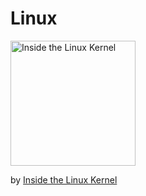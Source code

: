 # Linux 


<img src="https://i.imgur.com/uCcrazX.jpg" alt="Inside the Linux Kernel" width="200"/>

by [Inside the Linux Kernel](https://mp.weixin.qq.com/s/Np_h8qpj1aiw2Hx3D57fqw)
